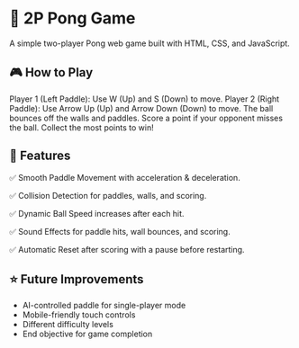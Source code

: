 # 🏓 2P Pong Game

A simple two-player Pong web game built with HTML, CSS, and JavaScript.

## 🎮 How to Play

Player 1 (Left Paddle): Use W (Up) and S (Down) to move.
Player 2 (Right Paddle): Use Arrow Up (Up) and Arrow Down (Down) to move.
The ball bounces off the walls and paddles.
Score a point if your opponent misses the ball.
Collect the most points to win!

## 🚀 Features

✅ Smooth Paddle Movement with acceleration & deceleration.

✅ Collision Detection for paddles, walls, and scoring.

✅ Dynamic Ball Speed increases after each hit.

✅ Sound Effects for paddle hits, wall bounces, and scoring.

✅ Automatic Reset after scoring with a pause before restarting.

## ⭐ Future Improvements

- AI-controlled paddle for single-player mode
- Mobile-friendly touch controls
- Different difficulty levels
- End objective for game completion

